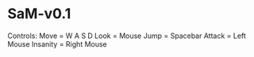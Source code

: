 # SaM-v0.1

Controls: Move = W A S D
          Look = Mouse
          Jump = Spacebar
          Attack = Left Mouse
          Insanity = Right Mouse
          
